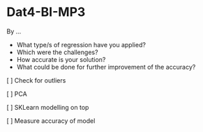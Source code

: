 # Dat4-BI-MP3

By ...

- What type/s of regression have you applied?
- Which were the challenges?
- How accurate is your solution?
- What could be done for further improvement of the accuracy?

[ ] Check for outliers

[ ] PCA

[ ] SKLearn modelling on top

[ ] Measure accuracy of model
